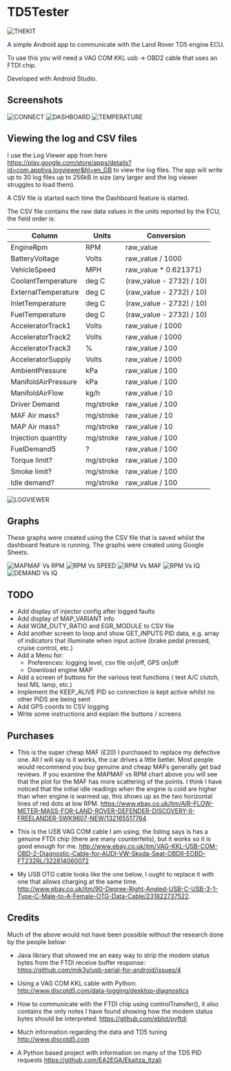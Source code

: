 # TD5Tester

![THEKIT](/docs/TheKit.jpg)

A simple Android app to communicate with the Land Rover TD5 engine ECU.

To use this you will need a VAG COM KKL usb -> OBD2 cable that uses an FTDI chip.

Developed with Android Studio.

## Screenshots

![CONNECT](/docs/ConnectTab.png)
![DASHBOARD](/docs/DashboardTab.png)
![TEMPERATURE](/docs/TemperatureTab.png)

## Viewing the log and CSV files
I use the Log Viewer app from here https://play.google.com/store/apps/details?id=com.apptiva.logviewer&hl=en_GB to view the log files.
The app will write up to 30 log files up to 256kB in size (any larger and the log viewer struggles to load them).

A CSV file is started each time the Dashboard feature is started.

The CSV file contains the raw data values in the units reported by the ECU, the field order is:

|Column              |Units      |Conversion                 |
|--------------------|-----------|---------------------------|
|EngineRpm           |RPM        |raw_value                  |
|BatteryVoltage      |Volts      |raw_value / 1000           |
|VehicleSpeed        |MPH        |raw_value * 0.621371)      |
|CoolantTemperature  |deg C      |(raw_value - 2732) / 10)   |
|ExternalTemperature |deg C      |(raw_value - 2732) / 10)   |
|InletTemperature    |deg C      |(raw_value - 2732) / 10)   |
|FuelTemperature     |deg C      |(raw_value - 2732) / 10)   |
|AcceleratorTrack1   |Volts      |raw_value / 1000           |
|AcceleratorTrack2   |Volts      |raw_value / 1000           |
|AcceleratorTrack3   |%          |raw_value / 100            |
|AcceleratorSupply   |Volts      |raw_value / 1000           |
|AmbientPressure     |kPa        |raw_value / 100            |
|ManifoldAirPressure |kPa        |raw_value / 100            |
|ManifoldAirFlow     |kg/h       |raw_value / 10             |
|Driver Demand       |mg/stroke  |raw_value / 100            |
|MAF Air mass?       |mg/stroke  |raw_value / 10             |
|MAP Air mass?       |mg/stroke  |raw_value / 10             |
|Injection quantity  |mg/stroke  |raw_value / 100            |
|FuelDemand5         |?          |raw_value / 100            |
|Torque limit?       |mg/stroke  |raw_value / 100            |
|Smoke  limit?       |mg/stroke  |raw_value / 100            |
|Idle demand?        |mg/stroke  |raw_value / 100            |

![LOGVIEWER](/docs/LogViewer.png)

## Graphs 
These graphs were created using the CSV file that is saved whilst the dashboard feature is running. The graphs were created using Google Sheets.

![MAPMAF Vs RPM](/docs/MAPMAFvsRPM.png)
![RPM Vs SPEED](/docs/RPMvsSPEED.png)
![RPM Vs MAF](/docs/RPMvsMAF.png)
![RPM Vs IQ](/docs/RPMvsIQ.png)
![DEMAND Vs IQ](/docs/DEMANDvsIQ.png)

## TODO

* Add display of injector config after logged faults
* Add display of MAP_VARIANT info
* Add WGM_DUTY_RATIO and EGR_MODULE to CSV file
* Add another screen to loop and show GET_INPUTS PID data, e.g. array of indicators that illuminate when input active (brake pedal pressed, cruise control, etc.)
* Add a Menu for:
  * Preferences: logging level, csv file on|off, GPS on|off
  * Download engine MAP
* Add a screen of buttons for the various test functions ( test A/C clutch, test MIL lamp, etc.)
* Implement the KEEP_ALIVE PID so connection is kept active whilst no other PIDS are being sent
* Add GPS coords to CSV logging
* Write some instructions and explain the buttons / screens

## Purchases

* This is the super cheap MAF (£20) I purchased to replace my defective one. All I will say is it works, the car drives a little better. Most people would recommend you buy genuine and cheap MAFs generally get bad reviews. If you examine the MAPMAF vs RPM chart above you will see that the plot for the MAF has more scattering of the points. I think I have noticed that the initial idle readings when the engine is cold are higher than when engine is warmed up, this shows up as the two horizontal lines of red dots at low RPM.
https://www.ebay.co.uk/itm/AIR-FLOW-METER-MASS-FOR-LAND-ROVER-DEFENDER-DISCOVERY-II-FREELANDER-5WK9607-NEW/132165517764

* This is the USB VAG COM cable I am using, the listing says is has a genuine FTDI chip (there are many counterfeits), but it works so it is good enough for me.
http://www.ebay.co.uk/itm/VAG-KKL-USB-COM-OBD-2-Diagnostic-Cable-for-AUDI-VW-Skoda-Seat-OBDII-EOBD-FT232RL/322814060072

* My USB OTG cable looks like the one below, I ought to replace it with one that allows charging at the same time.
http://www.ebay.co.uk/itm/90-Degree-Right-Angled-USB-C-USB-3-1-Type-C-Male-to-A-Female-OTG-Data-Cable/231822737522. 

## Credits

Much of the above would not have been possible without the research done by the people below:

* Java library that showed me an easy way to strip the modem status bytes from the FTDI receive buffer response: https://github.com/mik3y/usb-serial-for-android/issues/4

* Using a VAG COM KKL cable with Python: http://www.discotd5.com/data-logging/desktop-diagnostics

* How to communicate with the FTDI chip using controlTransfer(), it also contains the only notes I have found showing how the modem status bytes should be interpreted: https://github.com/eblot/pyftdi

* Much information regarding the data and TD5 tuning http://www.discotd5.com

* A Python based project with information on many of the TD5 PID requests https://github.com/EA2EGA/Ekaitza_Itzali




